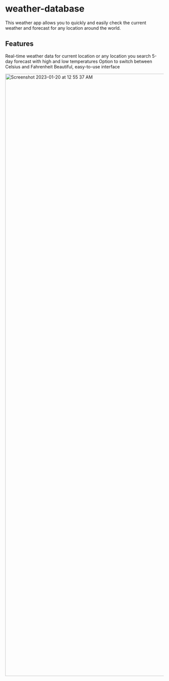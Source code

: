 # weather-database
This weather app allows you to quickly and easily check the current weather and forecast for any location around the world.

## Features
Real-time weather data for current location or any location you search
5-day forecast with high and low temperatures
Option to switch between Celsius and Fahrenheit
Beautiful, easy-to-use interface

<img width="1916" alt="Screenshot 2023-01-20 at 12 55 37 AM" src="https://user-images.githubusercontent.com/118215520/213657095-0eb0801e-b50a-4703-90bc-989d69688967.png">
